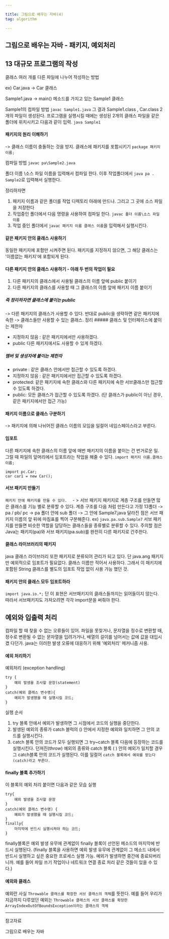 ```yaml
---

title: 그림으로 배우는 자바(4)
tag: algorithm

---
```


## 그림으로 배우는 자바 - 패키지, 예외처리

## 13 대규모 프로그램의 작성
클래스 여러 개를 다른 파일에 나누어 작성하는 방법

ex) Car.java -> Car 클래스

Sample1.java -> main() 메소드를 가지고 있는 Sample1 클래스

Sample1의 컴파일 방법
`javac Sample1.java`
그 결과 Sample1.class , Car.class 2개의 파일이 생성된다. 프로그램을 실행시킬 때에는 생성된 2개의 클래스 파일을 같은 폴더에 위치시키고 다음과 같이 입력.
`java Sample1`

#### 패키지의 원리 이해하기

-> 클래스 이름이 충돌하는 것을 방지.
클래스에 패키지를 포함시키기
`package 패키지 이름;`

컴파일 방법
`javac pa\Sample2.java`

폴더 이름 \소스 파일 이름을 입력해서 컴파일 한다.
이후 작업폴더에서
`java pa . Sample2`로 입력해서 실행한다.

정리하자면

1. 패키지 이름과 같은 폴더를 작업 디렉토리 아래에 만드나. 그리고 그 곳에 소스 파일을 저장한다
2. 작업중인 폴더에서 다음 명령을 사용하여 컴파일 한다. `javac 폴더 이름\소스 파일 이름`
3. 작업 중인 폴더에서 `javac 패키지 이름 클래스 이름`을 입력해서 실행시킨다.


#### 같은 패키지 안의 클래스 사용하기

동일한 패키지에 포함만 시켜주면 된다.
패키지를 지정하지 않으면, 그 해당 클래스는 '이름없는 패키지'에 포함되게 된다.


#### 다른 패키지 안의 클래스 사용하기 - 아래 두 번의 작업이 필요
1. 다른 패키지의 클래스에서 사용될 클래스의 이름 앞에 public 붙이기
2. 다른 패키지의 클래스를 사용할 때 그 클래스의 이름 앞에 패키지 이름 붙이기


##### 즉 정리하자면 클래스에 붙이는 public
-> 다른 패키지의 클래스가 사용할 수 있다.
반대로 public을 생략하면 같은 패키지에 속한
-> 클래스들만 사용할 수 있는 클래스.
정리 ##### 클래스 및 인터페이스에 붙이는 제한자
* 지정하지 않음 : 같은 패키지에서만 사용하겠다.
* public 다른 패키지에서도 사용할 수 있게 하겠다.


##### 멤버 및 생성자에 붙이는 제한자
* private : 같은 클래스 안에서만 접근할 수 있도록 하겠다.
* 지정하지 않음 : 같은 패키지에서만 접근할 수 있도록 하겠다.
* protected: 같은 패키지에 속한 클래스와 다른 패키지에 속한 서브클래스만 접근할 수 있도록 하겠다.
* public: 모든 클래스가 접근할 수 있도록 하겠다. (단 클래스가 public이 아닌 경우, 같은 패키지에서만 접근 가능)

#### 패키지 이름으로 클래스 구분하기
-> 패키지에 의해 나뉘어진 클래스 이름의 모임을 일컬어 네임스페이스라고 부른다.
#### 임포트
다른 패키지에 속한 클래스의 이름 앞에 매번 패키지의 이름을 붙이는 건 번거로운 일.
그럴 때 파일의 앞머리에서 임포트라는 작업을 해줄 수 있다.
`import 패키지 이름.클래스 이름;`
```
import pc.Car;
car car1 = new Car();
```
#### 서브 패키지 만들기
`패키지 안에 패키지를 만들 수 있다.  ` - > 서브 패키지
패키지로 계층 구조를 만들면 많은 클래스를 기능 별로 분류할 수 있다.
계층 구조를 다음 처럼 만든다고 가정
13폴더 -> pa / pb/ pc -> pa 폴더 안에 sub 폴더 -> 그 안에 Sample7.java
달라진 점은 서브 패키지 이름의 앞 뒤에 마침표를 찍어 구분해준다.
ex) `java.pa.sub.Sample7`
서브 패키지를 만들면 비슷한 역할을 담당하는 클래스들을 종류별로 분류할 수 있다.
주의할 점은 Java는 패키지(pa)와 서브 패키지(pa.sub)를 완전히 다른 패키지로 간주한다.


#### 클래스 라이브러리의 패키지
java 클래스 라이브러리 또한 패키지로 분류되어 관리가 되고 있다.
단 java.ang 패키지만 예외적으로 임포트가 필요없다. 클래스 이름만 적어서 사용하다. 그래서 이 패키지에 포함된 String 클래스를 별도의 임포트 작업 없이 사용 가능 했던 것.

#### 패키지 안의 클래스 모두 임포트하라
`import java.io.*;`
단 이 표현은 서브패키지의 클래스들까지는 읽어들이지 않는다. 따라서 서브패키지도 가져오려면 각각 import문을 써줘야 한다.
## 예외와 입출력 처리
컴파일 할 때 찾을 수 없는 오류들이 있어. 파일을 못찾거나, 문자열을 정수로 변환할 때, 정수로 변환될 수 없는 문자열을 입려가거나, 배열의 길이를 넘어서는 값에 값을 대입시켰 다던가.
java는 이러한 발생 오류에 대응하기 위해 '예외처리' 메커니즘 사용.


#### 예외 처리하기
예외처리 (exception handling)
```
try {
    예외 발생을 조사할 문장(statement)
}
catch(예외 클래스 변수명){
    예외가 발생했을 때 실행시킬 코드;
}
```
실행 순서
1. try 블록 안에서 예외가 발생하면 그 시점에서 코드의 실행을 중단한다.
2. 발생된 예외의 종류가 catch 블럭의 () 안에서 지정한 예외와 일치하면 그 안의 코드를 실행시킨다.
3. catch 블록 안의 코드가 모두 실행되면 그 try~catch 블록 다음에 등장하는 코드를 실행시킨다.
던져진(throw) 예외의 종류와 catch 블록 ( ) 안의 예외가 일치할 경우 그 catch블록 안의 코드가 실행된다. 이를 일컬어
`catch 블록에서 예외를 받는다(catch)라고 부른다.`


#### finally 블록 추가하기
이 블록의 예외 처리 붙이면 다음과 같은 모습 실행
```
try{
    예외 발생을 조사할 문장
}
catch(예외 클래스 변수명) {
    예외가 발생했을 때 실행시킬 코드;
}
finally{
    마지막에 반드시 실행시켜야 하는 코드;
}
```
finally블록은 예외 발생 유무에 관계없이 finally 블록이 선언된 메소드의 마지막에 반드시 실행된다.
(finally 블록을 사용하면 예외 발생 유무에 관계없이 그 메소드 내에서 반드시 실행하고 싶은 중요한 프로세스 실행 가능. 예외가 발생하면 중간에 종료되버리니까. 예를 들어 파일 쓰기 작업이나 네트워크 연결 종료 처리 같은 것들이 있을 수 있다.)

#### 예외와 클래스
예외란 사실 `Throwable 클래스를 확장한 서브 클래스의 객체`를 뜻한다.
예를 들어 우리가 지금까지 다루었던 예외는
`Throwable 클래스의 서브 클래스를 확장한 ArrayIndexOutOfBoundsException이라는 클래스의 객체`


- - -

참고자료

그림으로 배우는 자바